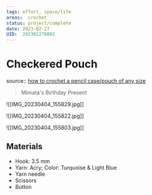 ```yaml
---
tags: effort, space/life
areas:  crochet
status: project/complete
date: 2023-02-27
UID:  202302270002
---
```


# Checkered Pouch

source:: [how to crochet a pencil case/pouch of any size](https://youtu.be/A7xHQYgKkmw)

> Mimata's Birthday Present

![[IMG_20230404_155829.jpg]]

![[IMG_20230404_155822.jpg]]

![[IMG_20230404_155803.jpg]]

## Materials
- Hook: 3.5 mm
- Yarn: Acry; Color: Turquoise & Light Blue
- Yarn needle
- Scissors
- Button 
